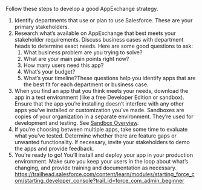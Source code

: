 Follow these steps to develop a good AppExchange strategy.

1. Identify departments that use or plan to use Salesforce. These are your primary stakeholders.
2. Research what’s available on AppExchange that best meets your stakeholder requirements. Discuss business cases with department heads to determine exact needs. Here are some good questions to ask:
    1. What business problem are you trying to solve?
    2. What are your main pain points right now?
    3. How many users need this app?
    4. What’s your budget?
    5. What’s your timeline?These questions help you identify apps that are the best fit for each department or business case.
3. When you find an app that you think meets your needs, download the app in a test environment (like a free Developer Edition or sandbox). Ensure that the app you’re installing doesn’t interfere with any other apps you’ve installed or customization you’ve made. Sandboxes are copies of your organization in a separate environment. They’re used for development and testing. See [Sandbox Overview](https://help.salesforce.com/articleView?id=create_test_instance.htm&language=en_US).
4. If you’re choosing between multiple apps, take some time to evaluate what you’ve tested. Determine whether there are feature gaps or unwanted functionality. If necessary, invite your stakeholders to demo the apps and provide feedback.
5. You’re ready to go! You’ll install and deploy your app in your production environment. Make sure you keep your users in the loop about what’s changing, and provide training and documentation as necessary.
https://trailhead.salesforce.com/content/learn/modules/starting_force_com/starting_developer_console?trail_id=force_com_admin_beginner
